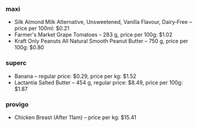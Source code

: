 ### maxi
- Silk Almond Milk Alternative, Unsweetened, Vanilla Flavour, Dairy‐Free – price per 100ml: $0.21  
- Farmer's Market Grape Tomatoes – 283 g, price per 100g: $1.02  
- Kraft Only Peanuts All Natural Smooth Peanut Butter – 750 g, price per 100g: $0.80  

### superc
- Banana – regular price: $0.29, price per kg: $1.52  
- Lactantia Salted Butter – 454 g, regular price: $8.49, price per 100g: $1.87  

### provigo
- Chicken Breast (After 11am) – price per kg: $15.41